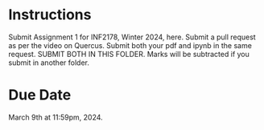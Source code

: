 # Instructions
Submit Assignment 1 for INF2178, Winter 2024, here. Submit a pull request as per the video on Quercus. Submit both your pdf and ipynb in the same request. SUBMIT BOTH IN THIS FOLDER. Marks will be subtracted if you submit in another folder.

# Due Date
March 9th at 11:59pm, 2024.
